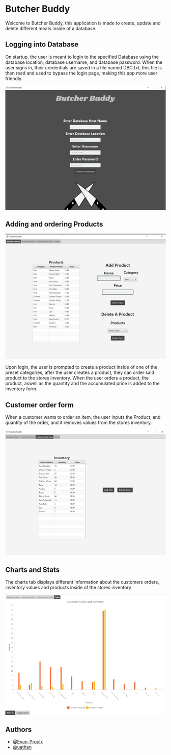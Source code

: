 
# Butcher Buddy


Welcome to Butcher Buddy, this application is made to create, update and delete different meats inside of a database.

## Logging into Database

On startup, the user is meant to login to the specified Database using the database location, database username, and database password.
When the user signs in, their credentials are saved in a file named DBC.txt, this file is then read and used to bypass the login page, making this app more user friendly.

![Gif Logging in](src/main/resources/com.example.butcherbuddy/images/butcherBuddy_login.png)


## Adding and ordering Products

![Adding product](src/main/resources/com.example.butcherbuddy/images/butcherBuddy_manageProducts.png)

Upon login, the user is prompted to create a product inside of one of the preset categories, after the user creates a product, they can order said product to the stores inventory.
When the user orders a product, the product, aswell as the quantity and the accumulated price is added to the inventory form.

## Customer order form

When a customer wants to order an item, the user inputs the Product, and quantity of the order, and it removes values from the stores inventory.

![Customer Order](src/main/resources/com.example.butcherbuddy/images/butcherBuddy_customerorders.png)

## Charts and Stats

The charts tab displays different information about the customers orders, inventory values and products inside of the stores inventory

![Customer Order](src/main/resources/com.example.butcherbuddy/images/butcherBuddy_graph_demo.gif)

## Authors

- [@Evan-Proulx](https://github.com/Evan-Proulx)
- [@uathan](https://github.com/uathan)

